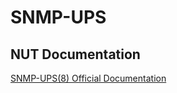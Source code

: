 # SNMP-UPS


## NUT Documentation

[SNMP-UPS(8) Official Documentation](https://networkupstools.org/docs/man/snmp-ups.html)
